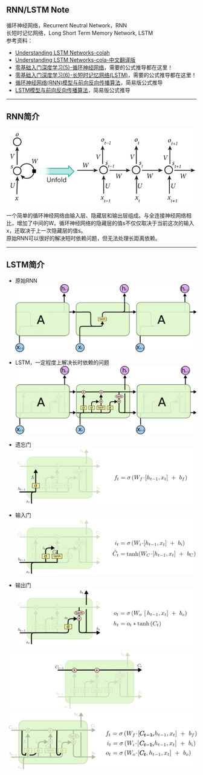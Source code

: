 ## RNN/LSTM Note
循环神经网络，Recurrent Neutral Network，RNN  
长短时记忆网络，Long Short Term Memory Network, LSTM  
参考资料：
- [Understanding LSTM Networks-colah](http://colah.github.io/posts/2015-08-Understanding-LSTMs/)
- [Understanding LSTM Networks-cola-中文翻译版](https://mp.weixin.qq.com/s?__biz=MzI0ODcxODk5OA==&mid=2247485477&idx=1&sn=0d6bd491b593b497eb1f9d92f9afb10d&chksm=e99d3bdcdeeab2ca436750184f999a58b849be41a3a4ec1bd039b531accae124a2297e57ac0e&scene=21#wechat_redirect)
- [零基础入门深度学习(5)-循环神经网络](https://zybuluo.com/hanbingtao/note/541458)，需要的公式推导都在这里！
- [零基础入门深度学习(6)-长短时记忆网络(LSTM)](https://zybuluo.com/hanbingtao/note/581764)，需要的公式推导都在这里！
- [循环神经网络(RNN)模型与前向反向传播算法](https://www.cnblogs.com/pinard/p/6509630.html)，简易版公式推导
- [LSTM模型与前向反向传播算法](https://www.cnblogs.com/pinard/p/6519110.html)，简易版公式推导

------
## RNN简介
![rnn](./graph/rnn.jpg)  

一个简单的循环神经网络由输入层、隐藏层和输出层组成。与全连接神经网络相比，增加了中间的W。循环神经网络的隐藏层的值s不仅仅取决于当前这次的输入x，还取决于上一次隐藏层的值s。  
原始RNN可以很好的解决短时依赖问题，但无法处理长距离依赖。

------
## LSTM简介
- 原始RNN
![rnn](./graph/LSTM3-SimpleRNN.png)  

- LSTM，一定程度上解决长时依赖的问题
![lstm](./graph/LSTM3-chain.png)  

- 遗忘门
![lstm-f](./graph/LSTM3-focus-f.png)  

- 输入门
![lstm-i](./graph/LSTM3-focus-i.png)  

- 输出门
![lstm-o](./graph/LSTM3-focus-o.png)  

![lstm-c](./graph/LSTM3-C-line.png)   
![lstm-gate](./graph/LSTM3-var-peepholes.png)  
